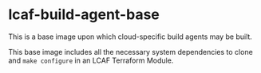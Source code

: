 # lcaf-build-agent-base

This is a base image upon which cloud-specific build agents may be built.

This base image includes all the necessary system dependencies to clone and `make configure` in an LCAF Terraform Module.
